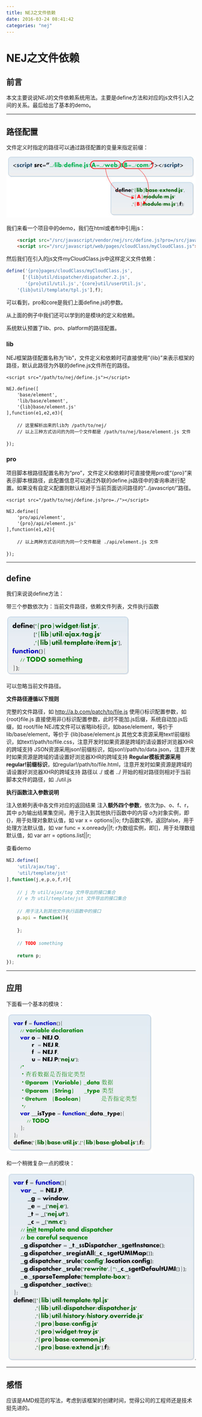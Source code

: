 ```yaml
---
title: NEJ之文件依赖
date: 2016-03-24 08:41:42
categories: "nej"
---
```

# **NEJ之文件依赖**

## **前言**

本文主要说说NEJ的文件依赖系统用法。主要是define方法和对应的js文件引入之间的关系。最后给出了基本的demo。

---

## **路径配置**

文件定义时指定的路径可以通过路径配置的变量来指定前缀：

![images](NEJ之文件依赖/3-1.jpg)



我们来看一个项目中的demo，我们在html或者ftl中引用js：

``` html
    <script src="/src/javascript/vendor/nej/src/define.js?pro=/src/javascript/web/&core=/src/javascript/core/"></script>
    <script src="/src/javascript/web/pages/cloudClass/myCloudClass.js"></script> 
```


然后我们在引入的js文件myCloudClass.js中这样定义文件依赖：

``` javascript
define('{pro}pages/cloudClass/myCloudClass.js',
      ['{lib}util/dispatcher/dispatcher.2.js',
       '{pro}util/util.js','{core}util/userUtil.js',
    '{lib}util/template/tpl.js'],f);
```
可以看到，pro和core是我们上面define.js的参数。

从上面的例子中我们还可以学到的是模块的定义和依赖。

系统默认预置了lib、pro、platform的路径配置。

### lib

NEJ框架路径配置名称为”lib”，文件定义和依赖时可直接使用”{lib}”来表示框架的路径，默认此路径为外联的define.js文件所在的路径。

```
<script src="/path/to/nej/define.js"></script>
```

```
NEJ.define([
    'base/element',
    'lib/base/element',
    '{lib}base/element.js'
],function(e1,e2,e3){

    // 这里解析出来的lib为 /path/to/nej/
    // 以上三种方式访问的为同一个文件都是 /path/to/nej/base/element.js 文件

});
```
### pro

项目脚本根路径配置名称为“pro”，文件定义和依赖时可直接使用pro或“{pro}”来表示脚本根路径，此配置信息可以通过外联的define.js路径中的查询串进行配置。如果没有自定义配置则默认相对于当前页面访问路径的“../javascript/”路径。

```
<script src="/path/to/nej/define.js?pro=./"></script>
```

```
NEJ.define([
    'pro/api/element',
    '{pro}/api/element.js'
],function(e1,e2){

    // 以上两种方式访问的为同一个文件都是 ./api/element.js 文件

});
```


---

## **define**

我们来说说define方法：

带三个参数依次为：当前文件路径，依赖文件列表，文件执行函数

![images](NEJ之文件依赖/3-2.jpg)

可以忽略当前文件路径。

**文件路径遵循以下规则**

完整的文件路径，如 http://a.b.com/patch/to/file.js
使用{}标识配置参数，如{root}file.js
直接使用非{}标识配置参数，此时不能加.js后缀，系统自动加.js后缀，如 root/file
NEJ库文件可以省略lib标识，如base/element，等价于 lib/base/element，等价于 {lib}base/element.js
其他文本资源采用text!前缀标识，如text!/path/to/file.css，注意开发时如果资源是跨域的请设置好浏览器XHR的跨域支持
JSON资源采用json!前缀标识，如json!/path/to/data.json，注意开发时如果资源是跨域的请设置好浏览器XHR的跨域支持
**Regular模板资源采用regular!前缀标识**，如regular!/path/to/file.html，注意开发时如果资源是跨域的请设置好浏览器XHR的跨域支持
路径以 ./ 或者 ../ 开始的相对路径则相对于当前脚本文件的路径，如 ./util.js

**执行函数注入参数说明**

注入依赖列表中各文件对应的返回结果
注入**额外四个参数**，依次为p、o、f、r，其中
p为输出结果集空间，用于注入到其他执行函数中的内容
o为对象实例，即{}，用于处理对象默认值，如 var x = options||o;
f为函数实例，返回false，用于处理方法默认值，如 var func = x.onready||f;
r为数组实例，即[]，用于处理数组默认值，如 var arr = options.list||r;

查看demo

``` javascript
NEJ.define([
    'util/ajax/tag',
    'util/template/jst'
],function(j,e,p,o,f,r){

    // j 为 util/ajax/tag 文件导出的接口集合
    // e 为 util/template/jst 文件导出的接口集合

    // 用于注入到其他文件执行函数中的接口
    p.api = function(){

    };

    // TODO something

    return p;
});
```



---

## **应用**

下面看一个基本的模块：

![images](NEJ之文件依赖/3-3.jpg)


和一个稍微复杂一点的模块：

![images](NEJ之文件依赖/3-4.jpg)



---

## **感悟**

应该是AMD规范的写法，考虑到该框架的创建时间，觉得公司的工程师还是技术挺先进的。





















